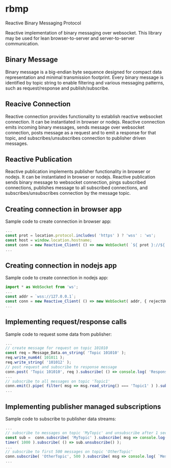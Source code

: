 # rbmp
Reactive Binary Messaging Protocol

Reactive implementation of binary messaging over websocket.
This library may be used for lean browser-to-server and server-to-server communication.


## Binary Message
Binary message is a big-endian byte sequence designed for compact data representation and minimal transmission footprint.
Every binary message is identified by topic string to enable filtering and various messaging patterns,
 such as request/response and publish/subscribe.


## Reacive Connection
Reactive connection provides functionality to establish reactive websocket connection.
It can be instantiated in browser or nodejs.
Reactive connection emits incoming binary messages,
 sends message over websocket connection,
 posts message as a request and to emit a response for that topic,
 and subscribes/unsubscribes connection to publisher driven messages.


## Reactive Publication
Reactive publication implements publisher functionality in browser or nodejs.
It can be instantiated in browser or nodejs.
Reactive publication sends binary message to websocket connection,
 pings subscribed connections,
 publishes message to all subscribed connections,
 and subscribes/unsubscribes connection by the message topic.


## Creating connection in browser app
Sample code to create connection in browser app:

```ts
...
const prot = location.protocol.includes( 'https' ) ? 'wss' : 'ws';
const host = window.location.hostname;
const conn = new Reactive_Client( () => new WebSocket( `${ prot }://${ host }` ) );
...
```


## Creating connection in nodejs app
Sample code to create connection in nodejs app:

```ts
import * as WebSocket from 'ws';
...
const addr = `wss://127.0.0.1`;
const conn = new Reactive_Client( () => new WebSocket( addr, { rejectUnauthorized: false } ) );
...
```


## Implementing request/response calls
Sample code to request some data from publisher:

```ts
...
// create message for request on topic 101010
const req = Message_Data.on_string( 'Topic 101010' );
req.write_num64( 101011 );
req.write_string( '101012' );
// post request and subscribe to response message
conn.post( 'Topic 101010', req ).subscribe( () => console.log( 'Response' ) );
...
// subscribe to all messages on topic 'Topic1'
conn.emit().pipe( filter( msg => msg.read_string() === 'Topic1' ) ).subscribe( () => console.log( 'Message' ) );
...
```


## Implementing publisher managed subscriptions
Sample code to subscribe to publisher data streams:

```ts
...
// subscribe to messages on topic 'MyTopic' and unsubscribe after 1 second
const sub =  conn.subscribe( 'MyTopic' ).subscribe( msg => console.log( `Message ${ msg.topic }` ) );
timer( 1000 ).subscribe( () => sub.unsubscribe() );
...
// subscribe to first 500 messages on topic 'OtherTopic'
conn.subscribe( 'OtherTopic', 500 ).subscribe( msg => console.log( `Message ${ msg.topic }` ) );
...
```
